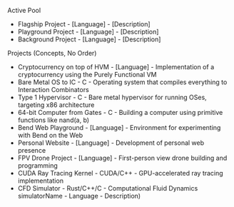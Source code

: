 Active Pool

 - Flagship Project - [Language] - [Description]
 - Playground Project - [Language] - [Description]
 - Background Project - [Language] - [Description]

Projects (Concepts, No Order)

 - Cryptocurrency on top of HVM - [Language] - Implementation of a cryptocurrency using the Purely Functional VM
 - Bare Metal OS to IC - C - Operating system that compiles everything to Interaction Combinators
 - Type 1 Hypervisor - C - Bare metal hypervisor for running OSes, targeting x86 architecture
 - 64-bit Computer from Gates - C - Building a computer using primitive functions like nand(a, b)
 - Bend Web Playground - [Language] - Environment for experimenting with Bend on the Web
 - Personal Website - [Language] - Development of personal web presence
 - FPV Drone Project - [Language] - First-person view drone building and programming
 - CUDA Ray Tracing Kernel - CUDA/C++ - GPU-accelerated ray tracing implementation
 - CFD Simulator - Rust/C++/C - Computational Fluid Dynamics simulatorName - Language - Description)

